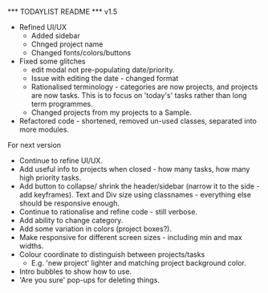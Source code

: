 *** TODAYLIST README ***
v1.5
- Refined UI/UX
    - Added sidebar
    - Chnged project name
    - Changed fonts/colors/buttons
- Fixed some glitches
    - edit modal not pre-populating date/priority.
    - Issue with editing the date - changed format
    - Rationalised terminology - categories are now projects, and projects are now tasks. This is to focus on 'today's' tasks rather than long term programmes.
    - Changed projects from my projects to a Sample.
- Refactored code - shortened, removed un-used classes, separated into more modules.

For next version
- Continue to refine UI/UX.
- Add useful info to projects when closed - how many tasks, how many high priority tasks.
- Add button to collapse/ shrink the header/sidebar (narrow it to the side - add keyframes). Text and Div size using classnames - everything else should be responsive enough.
- Continue to rationalise and refine code - still verbose.
- Add ability to change category.
- Add some variation in colors (project boxes?).
- Make responsive for different screen sizes - including min and max widths.
- Colour coordinate to distinguish between projects/tasks
    - E.g. 'new project' lighter and matching project background color.
- Intro bubbles to show how to use.
- 'Are you sure' pop-ups for deleting things.
